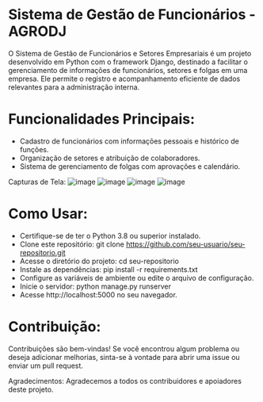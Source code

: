 # Sistema de Gestão de Funcionários - AGRODJ

O Sistema de Gestão de Funcionários e Setores Empresariais é um projeto desenvolvido em Python com o framework Django, destinado a facilitar o gerenciamento de informações de funcionários, setores e folgas em uma empresa. Ele permite o registro e acompanhamento eficiente de dados relevantes para a administração interna.

# Funcionalidades Principais:

- Cadastro de funcionários com informações pessoais e histórico de funções.
- Organização de setores e atribuição de colaboradores.
- Sistema de gerenciamento de folgas com aprovações e calendário.

Capturas de Tela:
![image](https://github.com/LucasdsGomes/AgroDJ/assets/114450172/5129b5c9-54d6-4221-ae8c-d35dac8ca1d0)
![image](https://github.com/LucasdsGomes/AgroDJ/assets/114450172/6a7d4467-95b6-4b54-8545-db52a6187ac8)
![image](https://github.com/LucasdsGomes/AgroDJ/assets/114450172/56b2510b-9f1f-40cf-aa3e-083ee7df500e)
![image](https://github.com/LucasdsGomes/AgroDJ/assets/114450172/36319fec-2236-4bcb-9c01-cbfe723d9cea)

# Como Usar:

- Certifique-se de ter o Python 3.8 ou superior instalado.
- Clone este repositório: git clone https://github.com/seu-usuario/seu-repositorio.git
- Acesse o diretório do projeto: cd seu-repositorio
- Instale as dependências: pip install -r requirements.txt
- Configure as variáveis de ambiente ou edite o arquivo de configuração.
- Inicie o servidor: python manage.py runserver
- Acesse http://localhost:5000 no seu navegador.

# Contribuição:
Contribuições são bem-vindas! Se você encontrou algum problema ou deseja adicionar melhorias, sinta-se à vontade para abrir uma issue ou enviar um pull request.

Agradecimentos:
Agradecemos a todos os contribuidores e apoiadores deste projeto.
